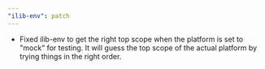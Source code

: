 ```yaml
---
"ilib-env": patch
---
```


- Fixed ilib-env to get the right top scope when the platform
  is set to "mock" for testing. It will guess the top scope
  of the actual platform by trying things in the right order.
